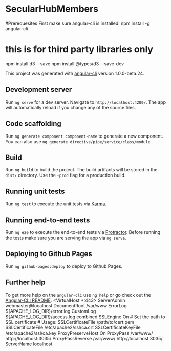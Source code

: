 # SecularHubMembers


#Prerequesites
First make sure angular-cli is installed!
npm install -g angular-cli


# this is for third party libraries only
npm install d3 --save
npm install @types/d3 --save-dev

This project was generated with [angular-cli](https://github.com/angular/angular-cli) version 1.0.0-beta.24.

## Development server
Run `ng serve` for a dev server. Navigate to `http://localhost:4200/`. The app will automatically reload if you change any of the source files.

## Code scaffolding

Run `ng generate component component-name` to generate a new component. You can also use `ng generate directive/pipe/service/class/module`.

## Build

Run `ng build` to build the project. The build artifacts will be stored in the `dist/` directory. Use the `-prod` flag for a production build.

## Running unit tests

Run `ng test` to execute the unit tests via [Karma](https://karma-runner.github.io).

## Running end-to-end tests

Run `ng e2e` to execute the end-to-end tests via [Protractor](http://www.protractortest.org/).
Before running the tests make sure you are serving the app via `ng serve`.

## Deploying to Github Pages

Run `ng github-pages:deploy` to deploy to Github Pages.

## Further help

To get more help on the `angular-cli` use `ng help` or go check out the [Angular-CLI README](https://github.com/angular/angular-cli/blob/master/README.md).
<VirtualHost *:443>
        ServerAdmin webmaster@localhost
        DocumentRoot /var/www
        ErrorLog ${APACHE_LOG_DIR}/error.log
        CustomLog ${APACHE_LOG_DIR}/access.log combined
        SSLEngine On
        # Set the path to SSL certificate
        # Usage: SSLCertificateFile /path/to/cert.pem
        SSLCertificateFile /etc/apache2/ssl/ca.crt
        SSLCertificateKeyFile /etc/apache2/ssl/ca.key
        ProxyPreserveHost On
        ProxyPass /var/www/ http://localhost:3035/
        ProxyPassReverse /var/www/ http://localhost:3035/
        ServerName localhost
</VirtualHost>
